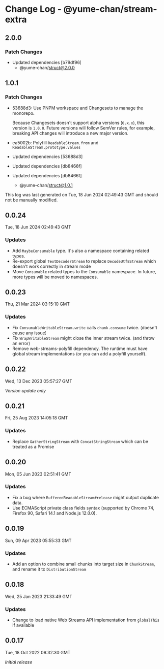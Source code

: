# Change Log - @yume-chan/stream-extra

## 2.0.0

### Patch Changes

- Updated dependencies [b79df96]
    - @yume-chan/struct@2.0.0

## 1.0.1

### Patch Changes

- 53688d3: Use PNPM workspace and Changesets to manage the monorepo.

    Because Changesets doesn't support alpha versions (`0.x.x`), this version is `1.0.0`. Future versions will follow SemVer rules, for example, breaking API changes will introduce a new major version.

- ea5002b: Polyfill `ReadableStream.from` and `ReadableStream.prototype.values`
- Updated dependencies [53688d3]
- Updated dependencies [db8466f]
- Updated dependencies [db8466f]
    - @yume-chan/struct@1.0.1

This log was last generated on Tue, 18 Jun 2024 02:49:43 GMT and should not be manually modified.

## 0.0.24

Tue, 18 Jun 2024 02:49:43 GMT

### Updates

- Add `MaybeConsumable` type. It's also a namespace containing related types.
- Re-export global `TextDecoderStream` to replace `DecodeUtf8Stream` which doesn't work correctly in stream mode
- Move `Consumable` related types to the `Consumable` namespace. In future, more types will be moved to namespaces.

## 0.0.23

Thu, 21 Mar 2024 03:15:10 GMT

### Updates

- Fix `ConsumableWritableStream.write` calls `chunk.consume` twice. (doesn't cause any issue)
- Fix `WrapWritableStream` might close the inner stream twice. (and throw an error)
- Remove web-streams-polyfill dependency. The runtime must have global stream implementations (or you can add a polyfill yourself).

## 0.0.22

Wed, 13 Dec 2023 05:57:27 GMT

_Version update only_

## 0.0.21

Fri, 25 Aug 2023 14:05:18 GMT

### Updates

- Replace `GatherStringStream` with `ConcatStringStream` which can be treated as a Promise

## 0.0.20

Mon, 05 Jun 2023 02:51:41 GMT

### Updates

- Fix a bug where `BufferedReadableStream#release` might output duplicate data.
- Use ECMAScript private class fields syntax (supported by Chrome 74, Firefox 90, Safari 14.1 and Node.js 12.0.0).

## 0.0.19

Sun, 09 Apr 2023 05:55:33 GMT

### Updates

- Add an option to combine small chunks into target size in `ChunkStream`, and rename it to `DistributionStream`

## 0.0.18

Wed, 25 Jan 2023 21:33:49 GMT

### Updates

- Change to load native Web Streams API implementation from `globalThis` if available

## 0.0.17

Tue, 18 Oct 2022 09:32:30 GMT

_Initial release_
